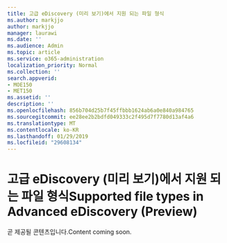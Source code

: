 ```yaml
---
title: 고급 eDiscovery (미리 보기)에서 지원 되는 파일 형식
ms.author: markjjo
author: markjjo
manager: laurawi
ms.date: ''
ms.audience: Admin
ms.topic: article
ms.service: o365-administration
localization_priority: Normal
ms.collection: ''
search.appverid:
- MOE150
- MET150
ms.assetid: ''
description: ''
ms.openlocfilehash: 856b704d25b7f45ffbbb1624ab6a0e840a984765
ms.sourcegitcommit: ee28ee2b2bdfd049333c2f495d7f7780d13af4a6
ms.translationtype: MT
ms.contentlocale: ko-KR
ms.lasthandoff: 01/29/2019
ms.locfileid: "29608134"
---
```

# <a name="supported-file-types-in-advanced-ediscovery-preview"></a><span data-ttu-id="e3c2c-102">고급 eDiscovery (미리 보기)에서 지원 되는 파일 형식</span><span class="sxs-lookup"><span data-stu-id="e3c2c-102">Supported file types in Advanced eDiscovery (Preview)</span></span>

<span data-ttu-id="e3c2c-103">곧 제공될 콘텐츠입니다.</span><span class="sxs-lookup"><span data-stu-id="e3c2c-103">Content coming soon.</span></span>